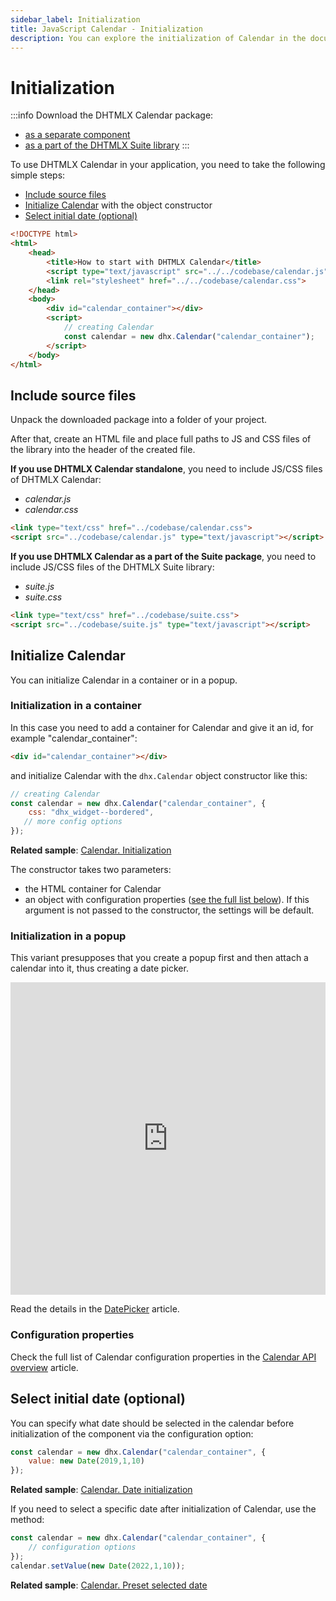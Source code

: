 ```yaml
---
sidebar_label: Initialization
title: JavaScript Calendar - Initialization 
description: You can explore the initialization of Calendar in the documentation of the DHTMLX JavaScript UI library. Browse developer guides and API reference, try out code examples and live demos, and download a free 30-day evaluation version of DHTMLX Suite 7.
---
```


# Initialization

:::info
Download the DHTMLX Calendar package:

- [as a separate component](https://dhtmlx.com/docs/products/dhtmlxCalendar/download.shtml)
- [as a part of the DHTMLX Suite library](https://dhtmlx.com/docs/products/dhtmlxSuite/download.shtml)
:::

To use DHTMLX Calendar in your application, you need to take the following simple steps:

- [Include source files](#include-source-files)
- [Initialize Calendar](#initialize-calendar) with the object constructor
- [Select initial date (optional)](#select-initial-date-optional)

~~~html
<!DOCTYPE html>
<html>
    <head>
        <title>How to start with DHTMLX Calendar</title>         
        <script type="text/javascript" src="../../codebase/calendar.js"></script>
        <link rel="stylesheet" href="../../codebase/calendar.css">
    </head>
    <body>
        <div id="calendar_container"></div>
        <script>
            // creating Calendar 
            const calendar = new dhx.Calendar("calendar_container");
        </script>
    </body>
</html>
~~~

## Include source files

Unpack the downloaded package into a folder of your project.

After that, create an HTML file and place full paths to JS and CSS files of the library into the header of the created file.


**If you use DHTMLX Calendar standalone**, you need to include JS/CSS files of DHTMLX Calendar:

- *calendar.js*
- *calendar.css*

~~~html title="index.html"
<link type="text/css" href="../codebase/calendar.css">
<script src="../codebase/calendar.js" type="text/javascript"></script>
~~~

**If you use DHTMLX Calendar as a part of the Suite package**, you need to include JS/CSS files of the DHTMLX Suite library:

- *suite.js*
- *suite.css*

~~~html title="index.html"
<link type="text/css" href="../codebase/suite.css">
<script src="../codebase/suite.js" type="text/javascript"></script>
~~~

## Initialize Calendar

You can initialize Calendar in a container or in a popup.

### Initialization in a container

In this case you need to add a container for Calendar and give it an id, for example "calendar_container":

~~~html title="index.html"
<div id="calendar_container"></div>
~~~

and initialize Calendar with the `dhx.Calendar` object constructor like this:

~~~js title="index.js"
// creating Calendar
const calendar = new dhx.Calendar("calendar_container", {
    css: "dhx_widget--bordered",
   // more config options
});
~~~

**Related sample**: [Calendar. Initialization](https://snippet.dhtmlx.com/xcw19e52)

The constructor takes two parameters: 

- the HTML container for Calendar
- an object with configuration properties ([see the full list below](#configuration-properties)). If this argument is not passed to the constructor, the settings will be default.

### Initialization in a popup

This variant presupposes that you create a popup first and then attach a calendar into it, thus creating a date picker.

<iframe src="https://snippet.dhtmlx.com/mj7jr6ro?mode=js" frameborder="0" class="snippet_iframe" width="100%" height="500"></iframe>

Read the details in the [DatePicker](calendar/datepicker.md) article.

### Configuration properties

Check the full list of Calendar configuration properties in the [Calendar API overview](calendar/api/api_overview.md#properties) article.

## Select initial date (optional)

You can specify what date should be selected in the calendar before initialization of the component via the [](calendar/api/calendar_value_config.md) configuration option:

~~~js
const calendar = new dhx.Calendar("calendar_container", {
    value: new Date(2019,1,10)
});
~~~

**Related sample**: [Calendar. Date initialization](https://snippet.dhtmlx.com/fyg6l65t)

If you need to select a specific date after initialization of Calendar, use the [](calendar/api/calendar_setvalue_method.md) method:

~~~js
const calendar = new dhx.Calendar("calendar_container", {
    // configuration options
});
calendar.setValue(new Date(2022,1,10));
~~~

**Related sample**: [Calendar. Preset selected date](https://snippet.dhtmlx.com/vmg11002)
